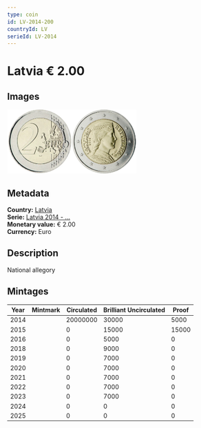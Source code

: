 ```yaml
---
type: coin
id: LV-2014-200
countryId: LV
serieId: LV-2014
---
```


# Latvia € 2.00

## Images

<img src="../../../Images/common-2007-200.webp" height="150" alt="Front image"><img src="Images/latvia-2014-200.webp" height="150" alt="Back image">

## Metadata

**Country:** [Latvia](../index.md)\
**Serie:** [Latvia 2014 - ...](index.md)\
**Monetary value:** € 2.00\
**Currency:** Euro

## Description

National allegory

## Mintages

| Year | Mintmark | Circulated | Brilliant Uncirculated | Proof  |
| ---- | -------- | ---------- | ---------------------- | ------ |
| 2014 |          | 20000000   | 30000                  | 5000   |
| 2015 |          | 0          | 15000                  | 15000  |
| 2016 |          | 0          | 5000                   | 0      |
| 2018 |          | 0          | 9000                   | 0      |
| 2019 |          | 0          | 7000                   | 0      |
| 2020 |          | 0          | 7000                   | 0      |
| 2021 |          | 0          | 7000                   | 0      |
| 2022 |          | 0          | 7000                   | 0      |
| 2023 |          | 0          | 7000                   | 0      |
| 2024 |          | 0          | 0                      | 0      |
| 2025 |          | 0          | 0                      | 0      |
